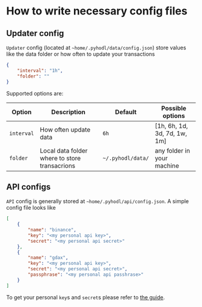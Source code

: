 # How to write necessary config files

## Updater config

`Updater` config (located at `~home/.pyhodl/data/config.json`) store values like the data folder or how often to update your transactions
```json
{
    "interval": "1h",
    "folder": ""
}
```

Supported options are:

| Option | Description | Default | Possible options |
| --- | --- | --- | --- |
| `interval` | How often update data | `6h` | [1h, 6h, 1d, 3d, 7d, 1w, 1m] |
| `folder` | Local data folder where to store transacrions | `~/.pyhodl/data/` | any folder in your machine |



## API configs

`API` config is generally stored at `~home/.pyhodl/api/config.json`. A simple config file looks like
```json
[
    {
        "name": "binance",
        "key": "<my personal api key>",
        "secret": "<my personal api secret>"
    },
    {
        "name": "gdax",
        "key": "<my personal api key>",
        "secret": "<my personal api secret>",
        "passphrase": "<my personal api passhrase>"
    }
]
```

To get your personal `key`s and `secret`s please refer to [the guide](IMPORT_DATA.md).
